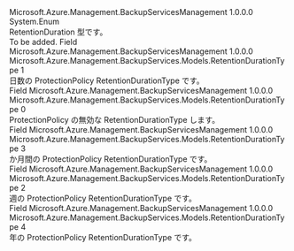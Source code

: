 <Type Name="RetentionDurationType" FullName="Microsoft.Azure.Management.BackupServices.Models.RetentionDurationType">
  <TypeSignature Language="C#" Value="public enum RetentionDurationType" />
  <TypeSignature Language="ILAsm" Value=".class public auto ansi sealed RetentionDurationType extends System.Enum" />
  <TypeSignature Language="DocId" Value="T:Microsoft.Azure.Management.BackupServices.Models.RetentionDurationType" />
  <TypeSignature Language="VB.NET" Value="Public Enum RetentionDurationType" />
  <TypeSignature Language="F#" Value="type RetentionDurationType = " />
  <AssemblyInfo>
    <AssemblyName>Microsoft.Azure.Management.BackupServicesManagement</AssemblyName>
    <AssemblyVersion>1.0.0.0</AssemblyVersion>
  </AssemblyInfo>
  <Base>
    <BaseTypeName>System.Enum</BaseTypeName>
  </Base>
  <Docs>
    <summary>
            RetentionDuration 型です。
            </summary>
    <remarks>To be added.</remarks>
  </Docs>
  <Members>
    <Member MemberName="Days">
      <MemberSignature Language="C#" Value="Days" />
      <MemberSignature Language="ILAsm" Value=".field public static literal valuetype Microsoft.Azure.Management.BackupServices.Models.RetentionDurationType Days = int32(1)" />
      <MemberSignature Language="DocId" Value="F:Microsoft.Azure.Management.BackupServices.Models.RetentionDurationType.Days" />
      <MemberSignature Language="VB.NET" Value="Days" />
      <MemberSignature Language="F#" Value="Days = 1" Usage="Microsoft.Azure.Management.BackupServices.Models.RetentionDurationType.Days" />
      <MemberType>Field</MemberType>
      <AssemblyInfo>
        <AssemblyName>Microsoft.Azure.Management.BackupServicesManagement</AssemblyName>
        <AssemblyVersion>1.0.0.0</AssemblyVersion>
      </AssemblyInfo>
      <ReturnValue>
        <ReturnType>Microsoft.Azure.Management.BackupServices.Models.RetentionDurationType</ReturnType>
      </ReturnValue>
      <MemberValue>1</MemberValue>
      <Docs>
        <summary>
            日数の ProtectionPolicy RetentionDurationType です。
            </summary>
      </Docs>
    </Member>
    <Member MemberName="Invalid">
      <MemberSignature Language="C#" Value="Invalid" />
      <MemberSignature Language="ILAsm" Value=".field public static literal valuetype Microsoft.Azure.Management.BackupServices.Models.RetentionDurationType Invalid = int32(0)" />
      <MemberSignature Language="DocId" Value="F:Microsoft.Azure.Management.BackupServices.Models.RetentionDurationType.Invalid" />
      <MemberSignature Language="VB.NET" Value="Invalid" />
      <MemberSignature Language="F#" Value="Invalid = 0" Usage="Microsoft.Azure.Management.BackupServices.Models.RetentionDurationType.Invalid" />
      <MemberType>Field</MemberType>
      <AssemblyInfo>
        <AssemblyName>Microsoft.Azure.Management.BackupServicesManagement</AssemblyName>
        <AssemblyVersion>1.0.0.0</AssemblyVersion>
      </AssemblyInfo>
      <ReturnValue>
        <ReturnType>Microsoft.Azure.Management.BackupServices.Models.RetentionDurationType</ReturnType>
      </ReturnValue>
      <MemberValue>0</MemberValue>
      <Docs>
        <summary>
            ProtectionPolicy の無効な RetentionDurationType します。
            </summary>
      </Docs>
    </Member>
    <Member MemberName="Months">
      <MemberSignature Language="C#" Value="Months" />
      <MemberSignature Language="ILAsm" Value=".field public static literal valuetype Microsoft.Azure.Management.BackupServices.Models.RetentionDurationType Months = int32(3)" />
      <MemberSignature Language="DocId" Value="F:Microsoft.Azure.Management.BackupServices.Models.RetentionDurationType.Months" />
      <MemberSignature Language="VB.NET" Value="Months" />
      <MemberSignature Language="F#" Value="Months = 3" Usage="Microsoft.Azure.Management.BackupServices.Models.RetentionDurationType.Months" />
      <MemberType>Field</MemberType>
      <AssemblyInfo>
        <AssemblyName>Microsoft.Azure.Management.BackupServicesManagement</AssemblyName>
        <AssemblyVersion>1.0.0.0</AssemblyVersion>
      </AssemblyInfo>
      <ReturnValue>
        <ReturnType>Microsoft.Azure.Management.BackupServices.Models.RetentionDurationType</ReturnType>
      </ReturnValue>
      <MemberValue>3</MemberValue>
      <Docs>
        <summary>
            か月間の ProtectionPolicy RetentionDurationType です。
            </summary>
      </Docs>
    </Member>
    <Member MemberName="Weeks">
      <MemberSignature Language="C#" Value="Weeks" />
      <MemberSignature Language="ILAsm" Value=".field public static literal valuetype Microsoft.Azure.Management.BackupServices.Models.RetentionDurationType Weeks = int32(2)" />
      <MemberSignature Language="DocId" Value="F:Microsoft.Azure.Management.BackupServices.Models.RetentionDurationType.Weeks" />
      <MemberSignature Language="VB.NET" Value="Weeks" />
      <MemberSignature Language="F#" Value="Weeks = 2" Usage="Microsoft.Azure.Management.BackupServices.Models.RetentionDurationType.Weeks" />
      <MemberType>Field</MemberType>
      <AssemblyInfo>
        <AssemblyName>Microsoft.Azure.Management.BackupServicesManagement</AssemblyName>
        <AssemblyVersion>1.0.0.0</AssemblyVersion>
      </AssemblyInfo>
      <ReturnValue>
        <ReturnType>Microsoft.Azure.Management.BackupServices.Models.RetentionDurationType</ReturnType>
      </ReturnValue>
      <MemberValue>2</MemberValue>
      <Docs>
        <summary>
            週の ProtectionPolicy RetentionDurationType です。
            </summary>
      </Docs>
    </Member>
    <Member MemberName="Years">
      <MemberSignature Language="C#" Value="Years" />
      <MemberSignature Language="ILAsm" Value=".field public static literal valuetype Microsoft.Azure.Management.BackupServices.Models.RetentionDurationType Years = int32(4)" />
      <MemberSignature Language="DocId" Value="F:Microsoft.Azure.Management.BackupServices.Models.RetentionDurationType.Years" />
      <MemberSignature Language="VB.NET" Value="Years" />
      <MemberSignature Language="F#" Value="Years = 4" Usage="Microsoft.Azure.Management.BackupServices.Models.RetentionDurationType.Years" />
      <MemberType>Field</MemberType>
      <AssemblyInfo>
        <AssemblyName>Microsoft.Azure.Management.BackupServicesManagement</AssemblyName>
        <AssemblyVersion>1.0.0.0</AssemblyVersion>
      </AssemblyInfo>
      <ReturnValue>
        <ReturnType>Microsoft.Azure.Management.BackupServices.Models.RetentionDurationType</ReturnType>
      </ReturnValue>
      <MemberValue>4</MemberValue>
      <Docs>
        <summary>
            年の ProtectionPolicy RetentionDurationType です。
            </summary>
      </Docs>
    </Member>
  </Members>
</Type>